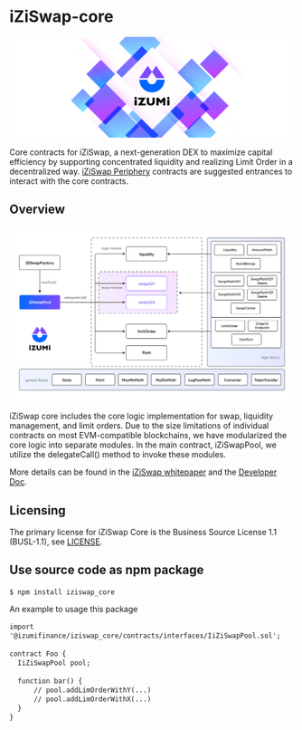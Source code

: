 # iZiSwap-core

<div align="center">
  <a href="https://izumi.finance"> 
    <img width="900px" height="auto" 
    src="image/logo.png">
  </a>
</div>


Core contracts for iZiSwap, a next-generation DEX to maximize capital efficiency by supporting concentrated liquidity and realizing Limit Order in a decentralized way.
[iZiSwap Periphery](https://github.com/izumiFinance/iZiSwap-periphery)  contracts are suggested entrances to interact with the core contracts.  

## Overview


<div align="center">
  <a href="https://izumi.finance"> 
    <img width="700px" height="auto" 
    src="image/overview.png">
  </a>
</div>

iZiSwap core includes the core logic implementation for swap, liquidity management, and limit orders. Due to the size limitations of individual contracts on most EVM-compatible blockchains, we have modularized the core logic into separate modules. In the main contract, iZiSwapPool, we utilize the delegateCall() method to invoke these modules.


More details can be found in the [iZiSwap whitepaper](https://github.com/izumiFinance/izumi-swap-core/blob/main/whitepaper/iZiSwap:%20Building_Decentralized_Exchange_with_Discretized_Concentrated_Liquidity_and_Limit_Order.pdf) and the [Developer Doc](https://developer.izumi.finance).



## Licensing

The primary license for iZiSwap Core is the Business Source License 1.1 (BUSL-1.1), see [LICENSE](https://github.com/izumiFinance/iZiSwap-core/blob/main/LICENSE). 


## Use source code as npm package

```
$ npm install iziswap_core
```

An example to usage this package

```
import '@izumifinance/iziswap_core/contracts/interfaces/IiZiSwapPool.sol';

contract Foo {
  IiZiSwapPool pool;

  function bar() {
      // pool.addLimOrderWithY(...)
      // pool.addLimOrderWithX(...)
  }
}
```
